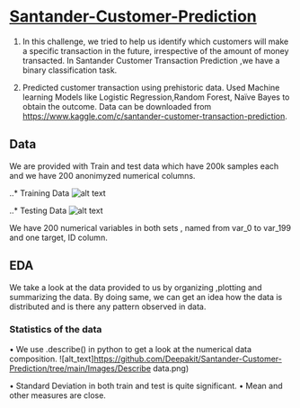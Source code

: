 # [Santander-Customer-Prediction](https://github.com/Deepakit/Santander-Customer-Prediction/blob/main/Santander_prediction.ipynb)

1) In this challenge, we tried to help us identify which customers will make a specific transaction in the future, irrespective of the amount of money transacted. In Santander    Customer Transaction Prediction ,we have a binary classification task.

2) Predicted customer transaction using prehistoric data. Used Machine learning Models like Logistic Regression,Random Forest, Naïve Bayes to obtain the outcome.
   Data can be downloaded from https://www.kaggle.com/c/santander-customer-transaction-prediction.

## Data
We are provided with Train and test data which have 200k samples each and we have 200 anonimyzed numerical columns. 

..* Training Data
![alt text](https://github.com/Deepakit/Santander-Customer-Prediction/tree/main/Images/Training_data.png)

..* Testing Data
![alt text](https://github.com/Deepakit/Santander-Customer-Prediction/tree/main/Images/Testing_data.png)

We have 200 numerical variables in both sets , named from var_0 to var_199 and one target, ID column.

## EDA

We take a look at the data provided to us by organizing ,plotting and summarizing the data.
By doing same, we can get an idea how the data is distributed and is there any pattern observed in data.

### Statistics of the data
•	We use .describe() in python to get a look at the numerical data composition.
![alt_text]https://github.com/Deepakit/Santander-Customer-Prediction/tree/main/Images/Describe data.png)

•	Standard Deviation in both train and test is quite significant.
•	Mean and other measures are close.

